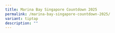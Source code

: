 ```yaml
---
title: Marina Bay Singapore Countdown 2025
permalink: /marina-bay-singapore-countdown-2025/
variant: tiptap
description: ""
---
```

